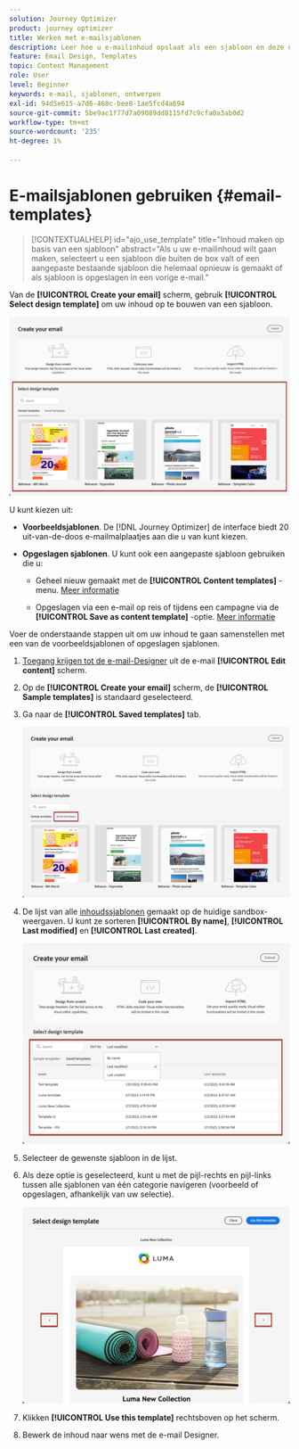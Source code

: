 ```yaml
---
solution: Journey Optimizer
product: journey optimizer
title: Werken met e-mailsjablonen
description: Leer hoe u e-mailinhoud opslaat als een sjabloon en deze opnieuw gebruikt in Journey Optimizer
feature: Email Design, Templates
topic: Content Management
role: User
level: Beginner
keywords: e-mail, sjablonen, ontwerpen
exl-id: 94d5e615-a7d6-468c-bee8-1ae5fcd4a694
source-git-commit: 5be9ac1f77d7a09089dd8115fd7c9cfa0a3ab0d2
workflow-type: tm+mt
source-wordcount: '235'
ht-degree: 1%

---
```


# E-mailsjablonen gebruiken {#email-templates}

>[!CONTEXTUALHELP]
>id="ajo_use_template"
>title="Inhoud maken op basis van een sjabloon"
>abstract="Als u uw e-mailinhoud wilt gaan maken, selecteert u een sjabloon die buiten de box valt of een aangepaste bestaande sjabloon die helemaal opnieuw is gemaakt of als sjabloon is opgeslagen in een vorige e-mail."

Van de **[!UICONTROL Create your email]** scherm, gebruik **[!UICONTROL Select design template]** om uw inhoud op te bouwen van een sjabloon.

![](assets/email_designer-templates.png)

U kunt kiezen uit:

* **Voorbeeldsjablonen**. De [!DNL Journey Optimizer] de interface biedt 20 uit-van-de-doos e-mailmalplaatjes aan die u van kunt kiezen.

* **Opgeslagen sjablonen**. U kunt ook een aangepaste sjabloon gebruiken die u:

   * Geheel nieuw gemaakt met de **[!UICONTROL Content templates]** -menu. [Meer informatie](../content-management/content-templates.md#create-template-from-scratch)

   * Opgeslagen via een e-mail op reis of tijdens een campagne via de **[!UICONTROL Save as content template]** -optie. [Meer informatie](../content-management/content-templates.md#save-as-template)

Voer de onderstaande stappen uit om uw inhoud te gaan samenstellen met een van de voorbeeldsjablonen of opgeslagen sjablonen.

1. [Toegang krijgen tot de e-mail-Designer](get-started-email-design.md) uit de e-mail **[!UICONTROL Edit content]** scherm.

1. Op de **[!UICONTROL Create your email]** scherm, de **[!UICONTROL Sample templates]** is standaard geselecteerd.

1. Ga naar de **[!UICONTROL Saved templates]** tab.

   ![](assets/email_designer-saved-templates-tab.png)

1. De lijst van alle [inhoudssjablonen](../content-management/content-templates.md#create-content-templates) gemaakt op de huidige sandbox-weergaven. U kunt ze sorteren **[!UICONTROL By name]**, **[!UICONTROL Last modified]** en **[!UICONTROL Last created]**.

   ![](assets/email_designer-saved-templates-filter.png)

1. Selecteer de gewenste sjabloon in de lijst.

1. Als deze optie is geselecteerd, kunt u met de pijl-rechts en pijl-links tussen alle sjablonen van één categorie navigeren (voorbeeld of opgeslagen, afhankelijk van uw selectie).

   ![](assets/email_designer-saved-templates-navigate.png)

1. Klikken **[!UICONTROL Use this template]** rechtsboven op het scherm.

1. Bewerk de inhoud naar wens met de e-mail Designer.
